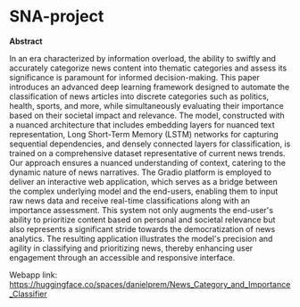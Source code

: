 # SNA-project

**Abstract**

In an era characterized by information overload, the ability to swiftly and accurately categorize news content into thematic categories and assess its significance is paramount for informed decision-making. This paper introduces an advanced deep learning framework designed to automate the classification of news articles into discrete categories such as politics, health, sports, and more, while simultaneously evaluating their importance based on their societal impact and relevance. The model, constructed with a nuanced architecture that includes embedding layers for nuanced text representation, Long Short-Term Memory (LSTM) networks for capturing sequential dependencies, and densely connected layers for classification, is trained on a comprehensive dataset representative of current news trends. Our approach ensures a nuanced understanding of context, catering to the dynamic nature of news narratives. The Gradio platform is employed to deliver an interactive web application, which serves as a bridge between the complex underlying model and the end-users, enabling them to input raw news data and receive real-time classifications along with an importance assessment. This system not only augments the end-user's ability to prioritize content based on personal and societal relevance but also represents a significant stride towards the democratization of news analytics. The resulting application illustrates the model's precision and agility in classifying and prioritizing news, thereby enhancing user engagement through an accessible and responsive interface.

Webapp link: https://huggingface.co/spaces/danielprem/News_Category_and_Importance_Classifier
